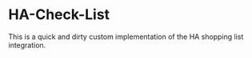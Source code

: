 # HA-Check-List
This is a quick and dirty custom implementation of the HA shopping list integration. 

